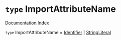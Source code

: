 # `type` ImportAttributeName

[Documentation Index](../README.md)

`type` ImportAttributeName = [Identifier](../private.interface.Identifier/README.md) | [StringLiteral](../private.interface.StringLiteral/README.md)